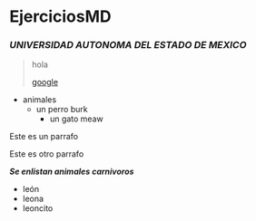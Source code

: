# EjerciciosMD
### *UNIVERSIDAD AUTONOMA DEL ESTADO DE MEXICO*
>hola 
>
>[google](www.google.com)

* animales
  * un perro burk
    * un gato meaw

Este es un parrafo 

Este es otro parrafo

**_Se enlistan animales carnivoros_**
* león 
 * leona
 * leoncito
